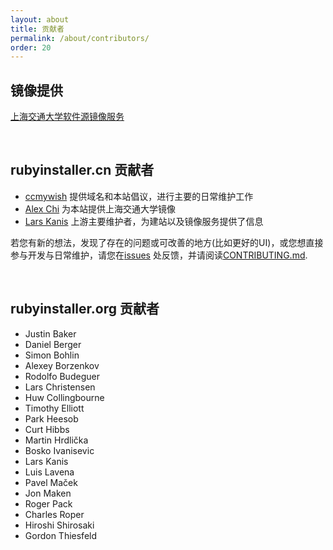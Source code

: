 ```yaml
---
layout: about
title: 贡献者
permalink: /about/contributors/
order: 20
---
```


## 镜像提供

[上海交通大学软件源镜像服务](https://mirrors.sjtug.sjtu.edu.cn/)

<br>

## rubyinstaller.cn 贡献者

* [ccmywish](https://gitee.com/ccmywish) 提供域名和本站倡议，进行主要的日常维护工作
* [Alex Chi](https://github.com/skyzh)  为本站提供上海交通大学镜像
* [Lars Kanis](https://github.com/larskanis) 上游主要维护者，为建站以及镜像服务提供了信息

若您有新的想法，发现了存在的问题或可改善的地方(比如更好的UI)，或您想直接参与开发与日常维护，请您在[issues](https://gitee.com/RubyKids/rubyinstaller.cn/issues) 处反馈，并请阅读[CONTRIBUTING.md](https://gitee.com/RubyKids/rubyinstaller.cn/blob/main/CONTRIBUTING.md).

<br>

## rubyinstaller.org 贡献者

* Justin Baker
* Daniel Berger
* Simon Bohlin
* Alexey Borzenkov
* Rodolfo Budeguer
* Lars Christensen
* Huw Collingbourne
* Timothy Elliott
* Park Heesob
* Curt Hibbs
* Martin Hrdlička
* Bosko Ivanisevic
* Lars Kanis
* Luis Lavena
* Pavel Maček
* Jon Maken
* Roger Pack
* Charles Roper
* Hiroshi Shirosaki
* Gordon Thiesfeld
